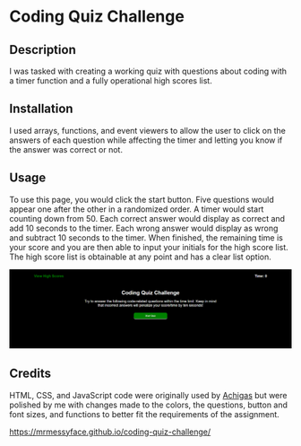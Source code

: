 # Coding Quiz Challenge

## Description

I was tasked with creating a working quiz with questions about coding with a timer function and a fully operational high scores list.

## Installation

I used arrays, functions, and event viewers to allow the user to click on the answers of each question while affecting the timer and letting you know if the answer was correct or not.

## Usage

To use this page, you would click the start button. Five questions would appear one after the other in a randomized order. A timer would start counting down from 50. Each correct answer would display as correct and add 10 seconds to the timer. Each wrong answer would display as wrong and subtract 10 seconds to the timer. When finished, the remaining time is your score and you are then able to input your initials for the high score list. The high score list is obtainable at any point and has a clear list option.

![Screenshot](assets/images/mrmessyface.github.io_04-coding-quiz-challenge_.png)

## Credits

HTML, CSS, and JavaScript code were originally used by [Achigas](https://github.com/Achigas/CodeQuiz-Challenge4) but were polished by me with changes made to the colors, the questions, button and font sizes, and functions to better fit the requirements of the assignment.

https://mrmessyface.github.io/coding-quiz-challenge/